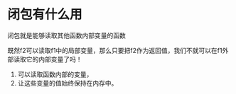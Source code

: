 # 闭包有什么用

闭包就是能够读取其他函数内部变量的函数

既然f2可以读取f1中的局部变量，那么只要把f2作为返回值，我们不就可以在f1外部读取它的内部变量了吗！

1. 可以读取函数内部的变量，
2. 让这些变量的值始终保持在内存中。